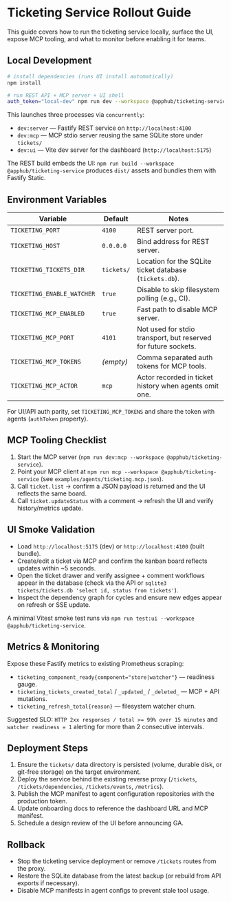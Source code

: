 # Ticketing Service Rollout Guide

This guide covers how to run the ticketing service locally, surface the UI, expose MCP tooling, and what to monitor before enabling it for teams.

## Local Development

```bash
# install dependencies (runs UI install automatically)
npm install

# run REST API + MCP server + UI shell
auth_token="local-dev" npm run dev --workspace @apphub/ticketing-service
```

This launches three processes via `concurrently`:

- `dev:server` — Fastify REST service on `http://localhost:4100`
- `dev:mcp` — MCP stdio server reusing the same SQLite store under `tickets/`
- `dev:ui` — Vite dev server for the dashboard (`http://localhost:5175`)

The REST build embeds the UI: `npm run build --workspace @apphub/ticketing-service` produces `dist/` assets and bundles them with Fastify Static.

## Environment Variables

| Variable | Default | Notes |
| --- | --- | --- |
| `TICKETING_PORT` | `4100` | REST server port. |
| `TICKETING_HOST` | `0.0.0.0` | Bind address for REST server. |
| `TICKETING_TICKETS_DIR` | `tickets/` | Location for the SQLite ticket database (`tickets.db`). |
| `TICKETING_ENABLE_WATCHER` | `true` | Disable to skip filesystem polling (e.g., CI). |
| `TICKETING_MCP_ENABLED` | `true` | Fast path to disable MCP server. |
| `TICKETING_MCP_PORT` | `4101` | Not used for stdio transport, but reserved for future sockets. |
| `TICKETING_MCP_TOKENS` | *(empty)* | Comma separated auth tokens for MCP tools. |
| `TICKETING_MCP_ACTOR` | `mcp` | Actor recorded in ticket history when agents omit one. |

For UI/API auth parity, set `TICKETING_MCP_TOKENS` and share the token with agents (`authToken` property).

## MCP Tooling Checklist

1. Start the MCP server (`npm run dev:mcp --workspace @apphub/ticketing-service`).
2. Point your MCP client at `npm run mcp --workspace @apphub/ticketing-service` (see `examples/agents/ticketing.mcp.json`).
3. Call `ticket.list` → confirm a JSON payload is returned and the UI reflects the same board.
4. Call `ticket.updateStatus` with a comment → refresh the UI and verify history/metrics update.

## UI Smoke Validation

- Load `http://localhost:5175` (dev) or `http://localhost:4100` (built bundle).
- Create/edit a ticket via MCP and confirm the kanban board reflects updates within ~5 seconds.
- Open the ticket drawer and verify assignee + comment workflows appear in the database (check via the API or `sqlite3 tickets/tickets.db 'select id, status from tickets'`).
- Inspect the dependency graph for cycles and ensure new edges appear on refresh or SSE update.

A minimal Vitest smoke test runs via `npm run test:ui --workspace @apphub/ticketing-service`.

## Metrics & Monitoring

Expose these Fastify metrics to existing Prometheus scraping:

- `ticketing_component_ready{component="store|watcher"}` — readiness gauge.
- `ticketing_tickets_created_total` / `_updated_` / `_deleted_` — MCP + API mutations.
- `ticketing_refresh_total{reason}` — filesystem watcher churn.

Suggested SLO: `HTTP 2xx responses / total >= 99% over 15 minutes` and `watcher readiness = 1` alerting for more than 2 consecutive intervals.

## Deployment Steps

1. Ensure the `tickets/` data directory is persisted (volume, durable disk, or git-free storage) on the target environment.
2. Deploy the service behind the existing reverse proxy (`/tickets`, `/tickets/dependencies`, `/tickets/events`, `/metrics`).
3. Publish the MCP manifest to agent configuration repositories with the production token.
4. Update onboarding docs to reference the dashboard URL and MCP manifest.
5. Schedule a design review of the UI before announcing GA.

## Rollback

- Stop the ticketing service deployment or remove `/tickets` routes from the proxy.
- Restore the SQLite database from the latest backup (or rebuild from API exports if necessary).
- Disable MCP manifests in agent configs to prevent stale tool usage.
